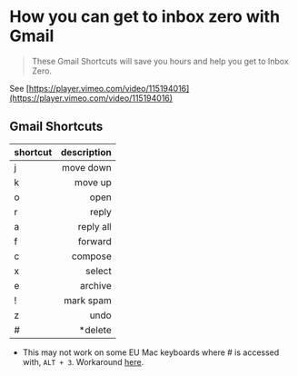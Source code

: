# How you can get to inbox zero with Gmail

> These Gmail Shortcuts will save you hours and help you get to Inbox Zero.

See [https://player.vimeo.com/video/115194016](https://player.vimeo.com/video/115194016)

## Gmail Shortcuts

shortcut | description
-------- | ----------:
j        |   move down
k        |     move up
o        |        open
r        |       reply
a        |   reply all
f        |     forward
c        |     compose
x        |      select
e        |     archive
!        |   mark spam
z        |        undo
#        |     *delete

* This may not work on some EU Mac keyboards where # is accessed with, `ALT + 3`. Workaround [here](http://toodlepip.co.uk/2010/blog-2010-09-gmail-delete-key-shortcut-uk-apple-users/).
